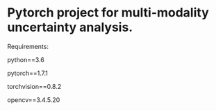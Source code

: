 # Pytorch project for multi-modality uncertainty analysis.

Requirements:

python==3.6

pytorch==1.7.1 

torchvision==0.8.2

opencv==3.4.5.20
